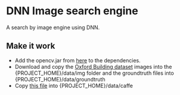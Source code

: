 # DNN Image search engine
A search by image engine using DNN. 

## Make it work
* Add the opencv.jar from [here](https://people.eecs.berkeley.edu/~rkn/temp/org/bytedeco/javacpp-presets/opencv/3.1.0-1.2-SNAPSHOT/) to the dependencies.
* Download and copy the [Oxford Building dataset](http://www.robots.ox.ac.uk/~vgg/data/oxbuildings/) images into the {PROJECT_HOME}/data/img folder and the groundtruth files into {PROJECT_HOME}/data/groundtruth
* Copy [this file](http://dl.caffe.berkeleyvision.org/bvlc_reference_caffenet.caffemodel) into {PROJECT_HOME}/data/caffe
